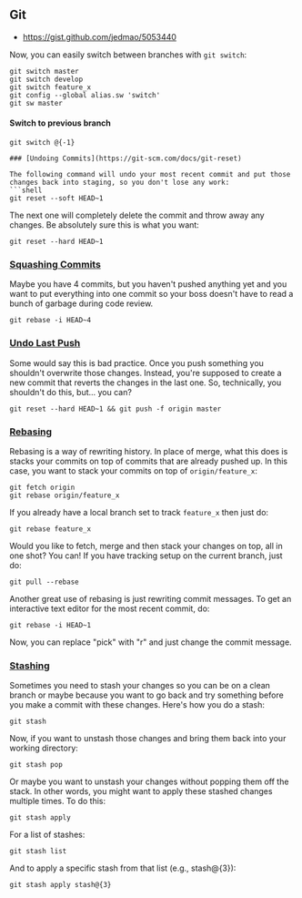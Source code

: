 ## Git

 - https://gist.github.com/jedmao/5053440

Now, you can easily switch between branches with `git switch`:
```shell
git switch master
git switch develop
git switch feature_x
git config --global alias.sw 'switch'
git sw master
```


#### Switch to previous branch

```shell
git switch @{-1}

### [Undoing Commits](https://git-scm.com/docs/git-reset)

The following command will undo your most recent commit and put those changes back into staging, so you don't lose any work:
```shell
git reset --soft HEAD~1
```

The next one will completely delete the commit and throw away any changes. Be absolutely sure this is what you want:
```shell
git reset --hard HEAD~1
```

### [Squashing Commits](https://git-scm.com/docs/git-rebase)

Maybe you have 4 commits, but you haven't pushed anything yet and you want to put everything into one commit so your boss doesn't have to read a bunch of garbage during code review.
```shell
git rebase -i HEAD~4
```

### [Undo Last Push](https://git-scm.com/docs/git-reset)

Some would say this is bad practice. Once you push something you shouldn't overwrite those changes. Instead, you're supposed to create a new commit that reverts the changes in the last one. So, technically, you shouldn't do this, but... you can?
```shell
git reset --hard HEAD~1 && git push -f origin master
```



### [Rebasing](https://git-scm.com/docs/git-rebase)

Rebasing is a way of rewriting history. In place of merge, what this does is stacks your commits on top of commits that are already pushed up. In this case, you want to stack your commits on top of `origin/feature_x`:
```shell
git fetch origin
git rebase origin/feature_x
```

If you already have a local branch set to track `feature_x` then just do:
```shell
git rebase feature_x
```

Would you like to fetch, merge and then stack your changes on top, all in one shot? You can! If you have tracking setup on the current branch, just do:
```shell
git pull --rebase
```

Another great use of rebasing is just rewriting commit messages. To get an interactive text editor for the most recent commit, do:
```shell
git rebase -i HEAD~1
```

Now, you can replace "pick" with "r" and just change the commit message.


### [Stashing](https://git-scm.com/docs/git-stash)

Sometimes you need to stash your changes so you can be on a clean branch or maybe because you want to go back and try something before you make a commit with these changes. Here's how you do a stash:
```shell
git stash
```

Now, if you want to unstash those changes and bring them back into your working directory:
```shell
git stash pop
```

Or maybe you want to unstash your changes without popping them off the stack. In other words, you might want to apply these stashed changes multiple times. To do this:
```shell
git stash apply
```

For a list of stashes:
```shell
git stash list
```

And to apply a specific stash from that list (e.g., stash@{3}):
```shell
git stash apply stash@{3}
